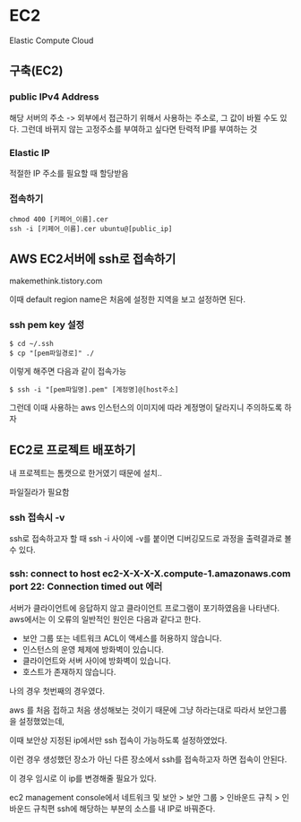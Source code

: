 # EC2
Elastic Compute Cloud

## 구축(EC2)
### public IPv4 Address
해당 서버의 주소
-> 외부에서 접근하기 위해서 사용하는 주소로, 그 값이 바뀔 수도 있다.
그런데 바뀌지 않는 고정주소를 부여하고 싶다면 탄력적 IP를 부여하는 것

### Elastic IP
적절한 IP 주소를 필요할 때 할당받음

### 접속하기
```shell
chmod 400 [키페어_이름].cer
ssh -i [키페어_이름].cer ubuntu@[public_ip]
```

## AWS EC2서버에 ssh로 접속하기

makemethink.tistory.com

이때 default region name은 처음에 설정한 지역을 보고 설정하면 된다.

### ssh pem key 설정

~~~
$ cd ~/.ssh
$ cp "[pem파일경로]" ./
~~~

이렇게 해주면 다음과 같이 접속가능

~~~
$ ssh -i "[pem파일명].pem" [계정명]@[host주소]
~~~

그런데 이때 사용하는 aws 인스턴스의 이미지에 따라 계정명이 달라지니 주의하도록 하자

## EC2로 프로젝트 배포하기

내 프로젝트는 톰캣으로 한거였기 때문에 설치..

파일질라가 필요함


### ssh 접속시 -v

ssh로 접속하고자 할 때 ssh -i 사이에 -v를 붙이면 디버깅모드로 과정을 출력결과로 볼 수 있다. 

### ssh: connect to host ec2-X-X-X-X.compute-1.amazonaws.com port 22: Connection timed out 에러

서버가 클라이언트에 응답하지 않고 클라이언트 프로그램이 포기하였음을 나타낸다.
aws에서는 이 오류의 일반적인 원인은 다음과 같다고 한다.

- 보안 그룹 또는 네트워크 ACL이 액세스를 허용하지 않습니다.
- 인스턴스의 운영 체제에 방화벽이 있습니다.
- 클라이언트와 서버 사이에 방화벽이 있습니다.
- 호스트가 존재하지 않습니다.

나의 경우 첫번째의 경우였다.

aws 를 처음 접하고 처음 생성해보는 것이기 때문에 그냥 하라는대로 따라서 보안그룹을 설정했었는데,

이때 보안상 지정된 ip에서만 ssh 접속이 가능하도록 설정하였었다.

이런 경우 생성했던 장소가 아닌 다른 장소에서 ssh를 접속하고자 하면 접속이 안된다.

이 경우 임시로 이 ip를 변경해줄 필요가 있다.

ec2 management console에서 
네트워크 및 보안 > 보안 그룹 > 인바운드 규칙 > 인바운드 규칙편
ssh에 해당하는 부분의 소스를 내 IP로 바꿔준다.